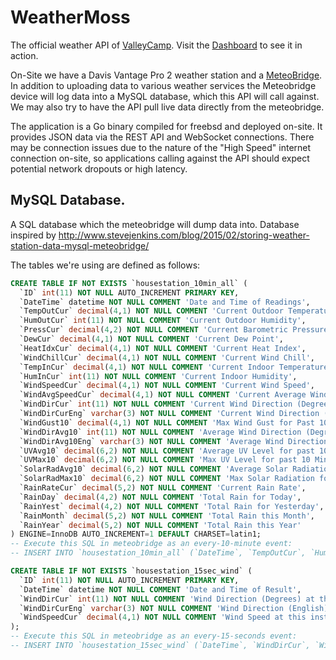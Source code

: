 # WeatherMoss

The official weather API of [ValleyCamp](http://valleycamp.org). Visit the [Dashboard](http://actual.valleycamp.org/weathermoss/gui/freeboard/#source=dashboard.json) to see it in action.

On-Site we have a Davis Vantage Pro 2 weather station and a [MeteoBridge](http://meteobridge.com). In addition to uploading data to various weather services the Meteobridge device will log data into a MySQL database, which this API will call against. We may also try to have the API pull live data directly from the meteobridge.

The application is a Go binary compiled for freebsd and deployed on-site. It provides JSON data via the REST API and WebSocket connections. There may be connection issues due to the nature of the "High Speed" internet connection on-site, so applications calling against the API should expect potential network dropouts or high latency.


## MySQL Database.
A SQL database which the meteobridge will dump data into.
Database inspired by http://www.stevejenkins.com/blog/2015/02/storing-weather-station-data-mysql-meteobridge/

The tables we're using are defined as follows:

```sql
CREATE TABLE IF NOT EXISTS `housestation_10min_all` (
  `ID` int(11) NOT NULL AUTO_INCREMENT PRIMARY KEY,
  `DateTime` datetime NOT NULL COMMENT 'Date and Time of Readings',
  `TempOutCur` decimal(4,1) NOT NULL COMMENT 'Current Outdoor Temperature',
  `HumOutCur` int(11) NOT NULL COMMENT 'Current Outdoor Humidity',
  `PressCur` decimal(4,2) NOT NULL COMMENT 'Current Barometric Pressure',
  `DewCur` decimal(4,1) NOT NULL COMMENT 'Current Dew Point',
  `HeatIdxCur` decimal(4,1) NOT NULL COMMENT 'Current Heat Index',
  `WindChillCur` decimal(4,1) NOT NULL COMMENT 'Current Wind Chill',
  `TempInCur` decimal(4,1) NOT NULL COMMENT 'Current Indoor Temperature',
  `HumInCur` int(11) NOT NULL COMMENT 'Current Indoor Humidity',
  `WindSpeedCur` decimal(4,1) NOT NULL COMMENT 'Current Wind Speed',
  `WindAvgSpeedCur` decimal(4,1) NOT NULL COMMENT 'Current Average Wind Speed',
  `WindDirCur` int(11) NOT NULL COMMENT 'Current Wind Direction (Degrees)',
  `WindDirCurEng` varchar(3) NOT NULL COMMENT 'Current Wind Direction (English)',
  `WindGust10` decimal(4,1) NOT NULL COMMENT 'Max Wind Gust for Past 10 Mins',
  `WindDirAvg10` int(11) NOT NULL COMMENT 'Average Wind Direction (Degrees) for Past 10 Mins',
  `WindDirAvg10Eng` varchar(3) NOT NULL COMMENT 'Average Wind Direction (English) for Past 10 Mins',
  `UVAvg10` decimal(6,2) NOT NULL COMMENT 'Average UV Level for past 10 Mins',
  `UVMax10` decimal(6,2) NOT NULL COMMENT 'Max UV Level for past 10 Mins',
  `SolarRadAvg10` decimal(6,2) NOT NULL COMMENT 'Average Solar Radiation for past 10 Mins',
  `SolarRadMax10` decimal(6,2) NOT NULL COMMENT 'Max Solar Radiation for past 10 Mins',
  `RainRateCur` decimal(5,2) NOT NULL COMMENT 'Current Rain Rate',
  `RainDay` decimal(4,2) NOT NULL COMMENT 'Total Rain for Today',
  `RainYest` decimal(4,2) NOT NULL COMMENT 'Total Rain for Yesterday',
  `RainMonth` decimal(5,2) NOT NULL COMMENT 'Total Rain this Month',
  `RainYear` decimal(5,2) NOT NULL COMMENT 'Total Rain this Year'
) ENGINE=InnoDB AUTO_INCREMENT=1 DEFAULT CHARSET=latin1;
-- Execute this SQL in meteobridge as an every-10-minute event:
-- INSERT INTO `housestation_10min_all` (`DateTime`, `TempOutCur`, `HumOutCur`, `PressCur`, `DewCur`, `HeatIdxCur`, `WindChillCur`, `TempInCur`, `HumInCur`, `WindSpeedCur`, `WindAvgSpeedCur`, `WindDirCur`, `WindDirCurEng`, `WindGust10`, `WindDirAvg10`, `WindDirAvg10Eng`, `UVAvg10`, `UVMax10`, `SolarRadAvg10`, `SolarRadMax10`, `RainRateCur`, `RainDay`, `RainYest`, `RainMonth`, `RainYear`) VALUES ('[YYYY]-[MM]-[DD] [hh]:[mm]:[ss]', '[th0temp-act=F]', '[th0hum-act]', '[thb0seapress-act=inHg.2]', '[th0dew-act=F]', '[th0heatindex-act=F]', '[wind0chill-act=F]', '[thb0temp-act=F]', '[thb0hum-act]', '[wind0wind-act=mph]', '[wind0avgwind-act=mph]', '[wind0dir-act]', '[wind0dir-act=endir]', '[wind0wind-max10=mph]', '[wind0dir-avg10]', '[wind0dir-avg10=endir]', '[uv0index-avg10]', '[uv0index-max10]', '[sol0rad-avg10]', '[sol0rad-max10]', '[rain0rate-act=in.2]', '[rain0total-daysum=in.2]', '[rain0total-ydaysum=in.2]', '[rain0total-monthsum=in.2]', '[rain0total-yearsum=in.2]')

CREATE TABLE IF NOT EXISTS `housestation_15sec_wind` (
  `ID` int(11) NOT NULL AUTO_INCREMENT PRIMARY KEY,
  `DateTime` datetime NOT NULL COMMENT 'Date and Time of Result',
  `WindDirCur` int(11) NOT NULL COMMENT 'Wind Direction (Degrees) at this instant',
  `WindDirCurEng` varchar(3) NOT NULL COMMENT 'Wind Direction (English) at this instant',
  `WindSpeedCur` decimal(4,1) NOT NULL COMMENT 'Wind Speed at this instant'
);
-- Execute this SQL in meteobridge as an every-15-seconds event:
-- INSERT INTO `housestation_15sec_wind` (`DateTime`, `WindDirCur`, `WindDirCurEng`, `WindSpeedCur`) VALUES ('[YYYY]-[MM]-[DD] [hh]:[mm]:[ss]', '[wind0dir-act]', '[wind0dir-act=endir]', '[wind0wind-act=mph]')
```

